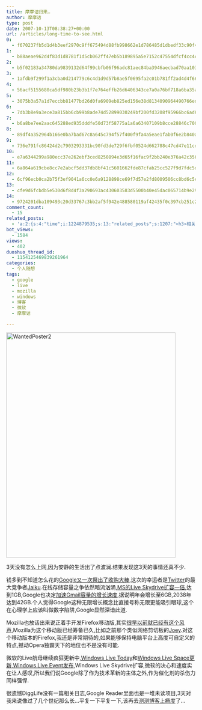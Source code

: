 ```yaml
---
title: 摩摩诘归来…
author: 摩摩诘
type: post
date: 2007-10-13T08:38:27+00:00
url: /articles/long-time-to-see.html
0:
  - f670237fb5d1d4b3eef2970c9ff675494d88fb998662e1d786485d1dbedf33c90f4c20055bc33a90e09a894a76d1d9e9
1:
  - b88aeae962d4f83d1d8781f1d5cb062ff47eb5b189895a5e7152c47554dfcf4cc4c166ad90f466f3a3f2a83596327f11
2:
  - b5f02183a34780da9839132d64f99cbfb06f96adc81aec84ba3946aecbad70aa103958d74bc9fc3c77429c664b6acbb4
3:
  - 1afdb9f299f1a3cba0d214779c6c4d1d9d57b8ae5f0695fa2c01b781ff2ad4d4f6651213a9498c7666dc66dc78c99560
4:
  - 56acf5155680ca5df980b23b3b1f7e764effb26d6406343ce7a0a76bf718a6ba35aec40ec7bfd80d06d1b0ea27a4e672
5:
  - 3075b3a57a1d7eccbb81477bd26d0fa6909eb825ed156e38d8134090964490766ed909136aa9ed0ba8b356bd33e97f1c
6:
  - 7db3b8e9a3ece3a815bb6cb99b8ade74d52899030249bf200fd3208f95966bc6ad65d4080e4813633a54169e34fb5dc9
7:
  - b6a8be7ee2aac645288ed935dddfe50d73f58775a1a6a63407109b8cce28846c700ff014e112bc2a679f079e7ebe259d
8:
  - 89df4a352964b166e0ba7bad67c8a645c794f57f400f9fa4a5eae1fab0f6e2b840a84555a3db89d47cd14afbcc88fdf7
9:
  - 736e791fc86424d2c7903293331bc90fd3de729f6fbf0524d662788c47cd47e11cdf5fe21a53f639f91c1edd0ec8406b
10:
  - e7a6344299a980ecc37e262ebf3ced8250894e3d65f16fac9f2bb240e376a42c356c04ed829929bff0eccc80f40bd302
11:
  - 6a864a619cbe8cc7e2abcf5dd37db8bf41c5601662fde87cfab25cc527f9d7fdc5d4bc3449a3ecfe41bd8792a185baff
12:
  - 6cf96ecb0ca2b75f3ef9041a6cc0e6a9128898ce69f7d57e2fd8009506cc8bd6c5cc648635b88cb96a16ac9eefc8266c
13:
  - cfe9d6fcbdb5e530d6f8d4f3a290693ac430603583d5500b40e45dac065714b9e298963977b2ff75a71df88987d7066f
14:
  - 9724201dba109493c20d33767c3bb2af5f942e488580119af42435f0c397cb251c29a820a5dbbf9b759f1aa65dd5080c
comment_count:
  - 15
related_posts:
  - 'a:2:{s:4:"time";i:1224879535;s:13:"related_posts";s:1207:"<h3>相关日志</h3><ul class="related_post"><li><a href="http://www.digglife.cn/articles/microsoft-live-listas.html" title="Listas:微软的在线笔记本">Listas:微软的在线笔记本</a></li><li><a href="http://www.digglife.cn/articles/livestation-technical-trial.html" title="微软网络电视软件LiveStation尝鲜">微软网络电视软件LiveStation尝鲜</a></li><li><a href="http://www.digglife.cn/articles/no-pagerank-required-for-friends-links.html" title="&#34;友情&#34;链接,我才不想提PageRank!">&#34;友情&#34;链接,我才不想提PageRank!</a></li><li><a href="http://www.digglife.cn/articles/popular-feeds-in-google-reader.html" title="Google Reader中文版里的推荐Feeds">Google Reader中文版里的推荐Feeds</a></li><li><a href="http://www.digglife.cn/articles/windows-mobile-device-center-61-released.html" title="Windows Mobile设备中心6.1发布.">Windows Mobile设备中心6.1发布.</a></li><li><a href="http://www.digglife.cn/articles/say-hello.html" title="回来打个招呼">回来打个招呼</a></li><li><a href="http://www.digglife.cn/articles/adsense-for-feed-review.html" title="Google AdSense的Feed广告">Google AdSense的Feed广告</a></li></ul>";}'
bot_views:
  - 1584
views:
  - 402
duoshuo_thread_id:
  - 1154125469839261964
categories:
  - 个人随想
tags:
  - google
  - live
  - mozilla
  - windows
  - 博客
  - 微软
  - 摩摩诘

---
```

[<img height="600" alt="WantedPoster2" src="http://digglife.qiniudn.com/wp-content/uploads/3/379/2007/10/wantedposter2-thumb.jpg" width="450" />][1] 

3天没有怎么上网,因为安静的生活出了点波澜.结果发现这3天的事情还真不少.

<!--more-->

钱多到不知道怎么花的[Google又一次祭出了收购大棒][2],这次的幸运者是<a title="Twitter" href="http://twitter.com/" target="_blank">Twitter</a>的最大竞争者<a title="Jaiku" href="http://www.jaiku.com/" target="_blank">Jaiku</a>.在线存储容量之争依然暗流汹涌,<a title="MS的Live Skydrive扩容一倍" href="http://www.downloadsquad.com/2007/10/12/microsoft-doubles-live-skydrive-storage-to-a-whopping-1gb/" target="_blank">MS的Live Skydrive扩容一倍</a>,达到1GB,Google也决定<a title="加速Gmail容量的增长速度" href="http://news.mydrivers.com/1/92/92795.htm" target="_blank">加速Gmail容量的增长速度</a>,据说明年会增长至6GB,2038年达到42GB.个人觉得Google这种无限增长概念比直接号称无限更能吸引眼球,这个在心理学上应该叫做数字陷阱,Google显然深谙此道.

Mozilla也放话出来说正着手开发Firefox移动版,其实<a href="https://www.digglife.net/articles/mozilla%e5%b0%86%e5%bc%80%e5%8f%91firefox%e6%89%8b%e6%9c%ba%e7%89%88.html" target="_blank">很早以前就已经有这个风声</a>,Mozilla为这个移动版已经筹备已久,比如之前那个类似网络剪切板的<a title="Joey" href="https://www.digglife.net/articles/mozilla-joey.html" target="_blank">Joey</a>.对这个移动版本的Firefox,我还是非常期待的,如果能够保持电脑平台上高度可自定义的特点,撼动Opera独霸天下的地位也不是没有可能.

微软的Live航母继续疯狂更新中,<a title="Windows Live Today" href="http://livesino.net/archives/419.live" target="_blank">Windows Live Today</a>和<a title="Windows Live Space更新" href="http://livesino.net/archives/418.live" target="_blank">Windows Live Space更新</a>,<a title="Windows Live Event发布" href="http://livesino.net/archives/421.live" target="_blank">Windows Live Event发布</a>,Windows Live Skydrive扩容,微软的决心和速度实在让人感叹,所以我们说Google除了作为技术革新的主体之外,作为催化剂的杀伤力同样强悍.

很遗憾DiggLife没有一篇相关日志,Google Reader里面也是一堆未读项目,3天对我来说像过了几个世纪那么长&#8230;平复一下平复一下,该再去<a title="测测博客上瘾度" href="https://www.digglife.net/articles/how-addicted-to-blogging-are-you.html" target="_blank">测测博客上瘾度</a>了&#8230;

 [1]: https://www.digglife.net/wp-content/uploads/3/379/2007/10/wantedposter2.jpg
 [2]: http://www.jaiku.com/blog/2007/10/09/were-joining-google/
